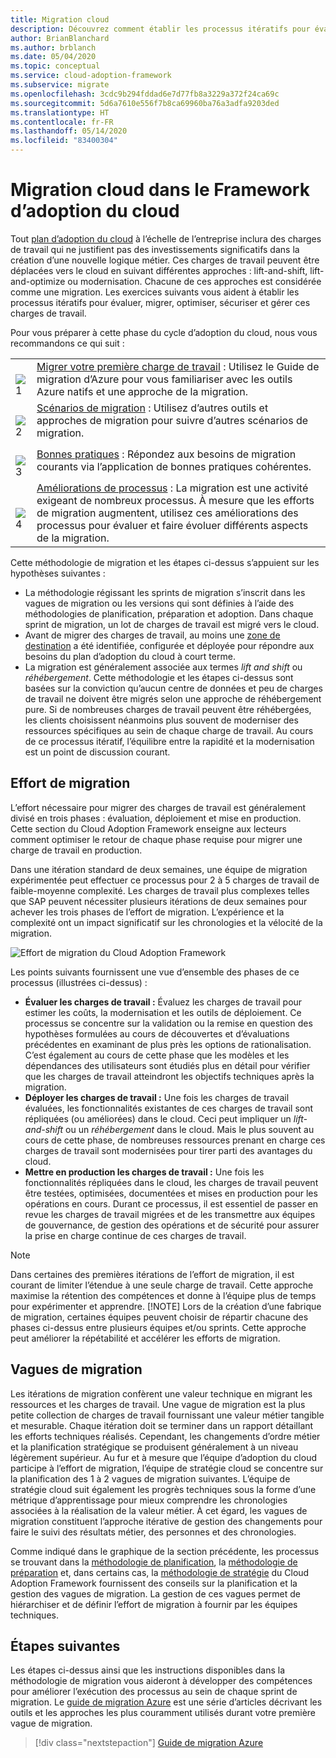 ```yaml
---
title: Migration cloud
description: Découvrez comment établir les processus itératifs pour évaluer, migrer, optimiser, sécuriser et gérer les charges de travail que vous voulez migrer dans le cloud.
author: BrianBlanchard
ms.author: brblanch
ms.date: 05/04/2020
ms.topic: conceptual
ms.service: cloud-adoption-framework
ms.subservice: migrate
ms.openlocfilehash: 3cdc9b294fddad6e7d77fb8a3229a372f24ca69c
ms.sourcegitcommit: 5d6a7610e556f7b8ca69960ba76a3adfa9203ded
ms.translationtype: HT
ms.contentlocale: fr-FR
ms.lasthandoff: 05/14/2020
ms.locfileid: "83400304"
---
```

# <a name="cloud-migration-in-the-cloud-adoption-framework"></a>Migration cloud dans le Framework d’adoption du cloud

Tout [plan d’adoption du cloud](../plan/index.md) à l’échelle de l’entreprise inclura des charges de travail qui ne justifient pas des investissements significatifs dans la création d’une nouvelle logique métier. Ces charges de travail peuvent être déplacées vers le cloud en suivant différentes approches : lift-and-shift, lift-and-optimize ou modernisation. Chacune de ces approches est considérée comme une migration. Les exercices suivants vous aident à établir les processus itératifs pour évaluer, migrer, optimiser, sécuriser et gérer ces charges de travail.

Pour vous préparer à cette phase du cycle d’adoption du cloud, nous vous recommandons ce qui suit :

<!-- markdownlint-disable MD033 -->

| | |
|---|---|
| <br> ![1](../_images/icons/1.png)     | [Migrer votre première charge de travail](./azure-migration-guide/index.md) : Utilisez le Guide de migration d’Azure pour vous familiariser avec les outils Azure natifs et une approche de la migration.                                |
| <br> ![2](../_images/icons/2.png)     | [Scénarios de migration](./azure-best-practices/index.md) : Utilisez d’autres outils et approches de migration pour suivre d’autres scénarios de migration.                                |
| <br> ![3](../_images/icons/3.png)     | [Bonnes pratiques](./azure-best-practices/index.md) : Répondez aux besoins de migration courants via l’application de bonnes pratiques cohérentes.                                |
| <br> ![4](../_images/icons/4.png)      | [Améliorations de processus](./migration-considerations/index.md) : La migration est une activité exigeant de nombreux processus. À mesure que les efforts de migration augmentent, utilisez ces améliorations des processus pour évaluer et faire évoluer différents aspects de la migration.                        |

<!-- markdownlint-enable MD033 -->

Cette méthodologie de migration et les étapes ci-dessus s’appuient sur les hypothèses suivantes :

- La méthodologie régissant les sprints de migration s’inscrit dans les vagues de migration ou les versions qui sont définies à l’aide des méthodologies de planification, préparation et adoption. Dans chaque sprint de migration, un lot de charges de travail est migré vers le cloud.
- Avant de migrer des charges de travail, au moins une [zone de destination](../ready/index.md) a été identifiée, configurée et déployée pour répondre aux besoins du plan d’adoption du cloud à court terme.
- La migration est généralement associée aux termes _lift and shift_ ou _réhébergement_. Cette méthodologie et les étapes ci-dessus sont basées sur la conviction qu’aucun centre de données et peu de charges de travail ne doivent être migrés selon une approche de réhébergement pure. Si de nombreuses charges de travail peuvent être réhébergées, les clients choisissent néanmoins plus souvent de moderniser des ressources spécifiques au sein de chaque charge de travail. Au cours de ce processus itératif, l’équilibre entre la rapidité et la modernisation est un point de discussion courant.

## <a name="migration-effort"></a>Effort de migration

L’effort nécessaire pour migrer des charges de travail est généralement divisé en trois phases : évaluation, déploiement et mise en production. Cette section du Cloud Adoption Framework enseigne aux lecteurs comment optimiser le retour de chaque phase requise pour migrer une charge de travail en production.

Dans une itération standard de deux semaines, une équipe de migration expérimentée peut effectuer ce processus pour 2 à 5 charges de travail de faible-moyenne complexité. Les charges de travail plus complexes telles que SAP peuvent nécessiter plusieurs itérations de deux semaines pour achever les trois phases de l’effort de migration. L’expérience et la complexité ont un impact significatif sur les chronologies et la vélocité de la migration.

![Effort de migration du Cloud Adoption Framework](../_images/migrate/methodology.png)

Les points suivants fournissent une vue d’ensemble des phases de ce processus (illustrées ci-dessus) :

- **Évaluer les charges de travail :** Évaluez les charges de travail pour estimer les coûts, la modernisation et les outils de déploiement. Ce processus se concentre sur la validation ou la remise en question des hypothèses formulées au cours de découvertes et d’évaluations précédentes en examinant de plus près les options de rationalisation. C’est également au cours de cette phase que les modèles et les dépendances des utilisateurs sont étudiés plus en détail pour vérifier que les charges de travail atteindront les objectifs techniques après la migration.
- **Déployer les charges de travail :** Une fois les charges de travail évaluées, les fonctionnalités existantes de ces charges de travail sont répliquées (ou améliorées) dans le cloud. Ceci peut impliquer un _lift-and-shift_ ou un _réhébergement_ dans le cloud. Mais le plus souvent au cours de cette phase, de nombreuses ressources prenant en charge ces charges de travail sont modernisées pour tirer parti des avantages du cloud.
- **Mettre en production les charges de travail :** Une fois les fonctionnalités répliquées dans le cloud, les charges de travail peuvent être testées, optimisées, documentées et mises en production pour les opérations en cours. Durant ce processus, il est essentiel de passer en revue les charges de travail migrées et de les transmettre aux équipes de gouvernance, de gestion des opérations et de sécurité pour assurer la prise en charge continue de ces charges de travail.

> [!NOTE]
> Dans certaines des premières itérations de l’effort de migration, il est courant de limiter l’étendue à une seule charge de travail. Cette approche maximise la rétention des compétences et donne à l’équipe plus de temps pour expérimenter et apprendre.
> [!NOTE]
> Lors de la création d’une fabrique de migration, certaines équipes peuvent choisir de répartir chacune des phases ci-dessus entre plusieurs équipes et/ou sprints. Cette approche peut améliorer la répétabilité et accélérer les efforts de migration.

## <a name="migration-waves"></a>Vagues de migration

Les itérations de migration confèrent une valeur technique en migrant les ressources et les charges de travail. Une vague de migration est la plus petite collection de charges de travail fournissant une valeur métier tangible et mesurable. Chaque itération doit se terminer dans un rapport détaillant les efforts techniques réalisés. Cependant, les changements d’ordre métier et la planification stratégique se produisent généralement à un niveau légèrement supérieur. Au fur et à mesure que l’équipe d’adoption du cloud participe à l’effort de migration, l’équipe de stratégie cloud se concentre sur la planification des 1 à 2 vagues de migration suivantes. L’équipe de stratégie cloud suit également les progrès techniques sous la forme d’une métrique d’apprentissage pour mieux comprendre les chronologies associées à la réalisation de la valeur métier. À cet égard, les vagues de migration constituent l’approche itérative de gestion des changements pour faire le suivi des résultats métier, des personnes et des chronologies.

Comme indiqué dans le graphique de la section précédente, les processus se trouvant dans la [méthodologie de planification](../plan/index.md), la [méthodologie de préparation](../ready/index.md) et, dans certains cas, la [méthodologie de stratégie](../strategy/index.md) du Cloud Adoption Framework fournissent des conseils sur la planification et la gestion des vagues de migration. La gestion de ces vagues permet de hiérarchiser et de définir l’effort de migration à fournir par les équipes techniques.

## <a name="next-steps"></a>Étapes suivantes

Les étapes ci-dessus ainsi que les instructions disponibles dans la méthodologie de migration vous aideront à développer des compétences pour améliorer l’exécution des processus au sein de chaque sprint de migration. Le [guide de migration Azure](./azure-migration-guide/index.md) est une série d’articles décrivant les outils et les approches les plus couramment utilisés durant votre première vague de migration.

> [!div class="nextstepaction"]
> [Guide de migration Azure](./azure-migration-guide/index.md)
